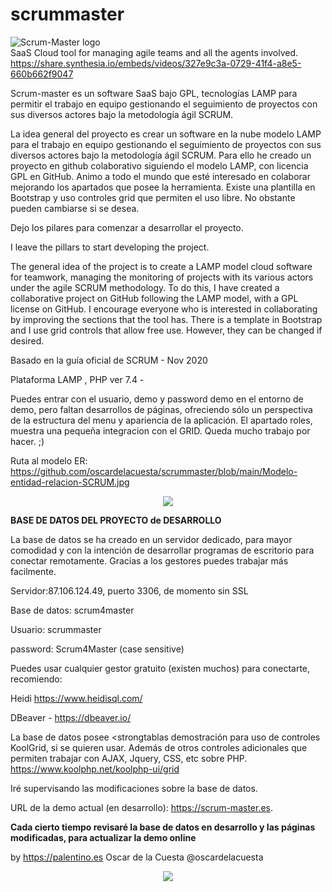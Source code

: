 # scrummaster


![Scrum-Master logo](https://scrum-master.es/imagenes/scrum-4-master.png)
<br/>
SaaS Cloud tool for managing agile teams and all the agents involved.
<br/>
https://share.synthesia.io/embeds/videos/327e9c3a-0729-41f4-a8e5-660b662f9047

Scrum-master es un software SaaS bajo GPL, tecnologías LAMP para permitir el trabajo en equipo gestionando el seguimiento de proyectos con sus diversos actores bajo la metodología ágil SCRUM.

La idea general del proyecto es crear un software en la nube modelo LAMP para el trabajo en equipo gestionando el seguimiento de proyectos con sus diversos actores bajo la metodología ágil SCRUM.
Para ello he creado un proyecto en github colaborativo siguiendo el modelo LAMP, con licencia GPL en GitHub. Animo a todo el mundo que esté interesado en colaborar mejorando los apartados que posee la herramienta.
Existe una plantilla en Bootstrap y uso controles grid que permiten el uso libre. No obstante pueden cambiarse si se desea.

Dejo los pilares para comenzar a desarrollar el proyecto.

I leave the pillars to start developing the project.


The general idea of ​​the project is to create a LAMP model cloud software for teamwork, managing the monitoring of projects with its various actors under the agile SCRUM methodology.
To do this, I have created a collaborative project on GitHub following the LAMP model, with a GPL license on GitHub. I encourage everyone who is interested in collaborating by improving the sections that the tool has.
There is a template in Bootstrap and I use grid controls that allow free use. However, they can be changed if desired.



Basado en la guía oficial de SCRUM - Nov 2020

Plataforma LAMP , PHP ver 7.4 -


Puedes entrar con el usuario, demo y password demo en el entorno de demo, pero faltan desarrollos de páginas, ofreciendo
sólo un perspectiva de la estructura del menu y apariencia de la aplicación. El apartado roles, muestra una pequeña integracion con el GRID.
Queda mucho trabajo por hacer. ;)

Ruta al modelo ER: 
https://github.com/oscardelacuesta/scrummaster/blob/main/Modelo-entidad-relacion-SCRUM.jpg
<p align="center">
   <img src="https://github.com/oscardelacuesta/scrummaster/blob/main/Modelo-entidad-relacion-SCRUM.jpg">
</p>


<strong>BASE DE DATOS DEL PROYECTO de DESARROLLO</strong>

La base de datos se ha creado en un servidor dedicado, para mayor comodidad y con la intención de desarrollar programas de escritorio para conectar remotamente. Gracias a los gestores puedes trabajar más facilmente.

Servidor:87.106.124.49, puerto 3306, de momento sin SSL

Base de datos: scrum4master

Usuario:  scrummaster

password: Scrum4Master
(case sensitive)

Puedes usar cualquier gestor gratuito (existen muchos) para conectarte, recomiendo:

Heidi https://www.heidisql.com/

DBeaver - https://dbeaver.io/

La base de datos posee <strongtablas demostración</strong> para uso de controles KoolGrid, si se quieren usar. Además de otros controles adicionales que permiten trabajar con AJAX, Jquery, CSS, etc sobre PHP.
https://www.koolphp.net/koolphp-ui/grid

Iré supervisando las modificaciones sobre la base de datos.

URL de la demo actual (en desarrollo): https://scrum-master.es.

<strong>Cada cierto tiempo revisaré la base de datos en desarrollo y las páginas modificadas, para actualizar la demo online </strong>

by https://palentino.es
Oscar de la Cuesta 
@oscardelacuesta
<p align="center">
   <img src="https://www.palentino.es/blog/wp-content/uploads/2012/12/To-keep-abreast.png">
</p>

